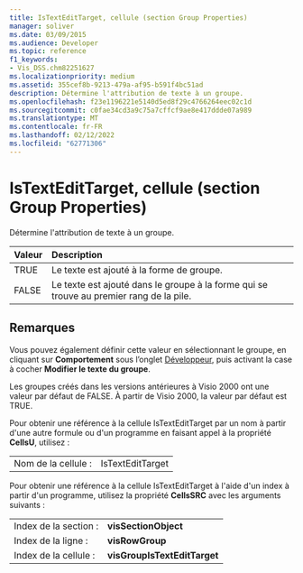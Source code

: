 ```yaml
---
title: IsTextEditTarget, cellule (section Group Properties)
manager: soliver
ms.date: 03/09/2015
ms.audience: Developer
ms.topic: reference
f1_keywords:
- Vis_DSS.chm82251627
ms.localizationpriority: medium
ms.assetid: 355cef8b-9213-479a-af95-b591f4bc51ad
description: Détermine l'attribution de texte à un groupe.
ms.openlocfilehash: f23e1196221e5140d5ed8f29c4766264eec02c1d
ms.sourcegitcommit: c0fae34cd3a9c75a7cffcf9ae8e417ddde07a989
ms.translationtype: MT
ms.contentlocale: fr-FR
ms.lasthandoff: 02/12/2022
ms.locfileid: "62771306"
---
```

# <a name="istextedittarget-cell-group-properties-section"></a>IsTextEditTarget, cellule (section Group Properties)

Détermine l'attribution de texte à un groupe.
  
|**Valeur**|**Description**|
|:-----|:-----|
|TRUE  <br/> |Le texte est ajouté à la forme de groupe. |
|FALSE  <br/> |Le texte est ajouté dans le groupe à la forme qui se trouve au premier rang de la pile. |
   
## <a name="remarks"></a>Remarques

Vous pouvez également définir cette valeur en sélectionnant le groupe, en cliquant sur **Comportement** sous l’onglet [Développeur](run-in-developer-mode-display-the-developer-tab.md), puis activant la case à cocher **Modifier le texte du groupe**. 
  
Les groupes créés dans les versions antérieures à Visio 2000 ont une valeur par défaut de FALSE. À partir de Visio 2000, la valeur par défaut est TRUE. 
  
Pour obtenir une référence à la cellule IsTextEditTarget par un nom à partir d'une autre formule ou d'un programme en faisant appel à la propriété **CellsU**, utilisez : 
  
|||
|:-----|:-----|
|Nom de la cellule :  <br/> |IsTextEditTarget  <br/> |
   
Pour obtenir une référence à la cellule IsTextEditTarget à l'aide d'un index à partir d'un programme, utilisez la propriété **CellsSRC** avec les arguments suivants : 
  
|||
|:-----|:-----|
|Index de la section :  <br/> |**visSectionObject** <br/> |
|Index de la ligne :  <br/> |**visRowGroup** <br/> |
|Index de la cellule :  <br/> |**visGroupIsTextEditTarget** <br/> |
   

